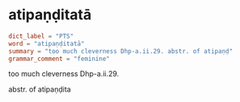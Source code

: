 # atipaṇḍitatā

``` toml
dict_label = "PTS"
word = "atipaṇḍitatā"
summary = "too much cleverness Dhp-a.ii.29. abstr. of atipaṇḍ"
grammar_comment = "feminine"
```

too much cleverness Dhp\-a.ii.29.

abstr. of atipaṇḍita

